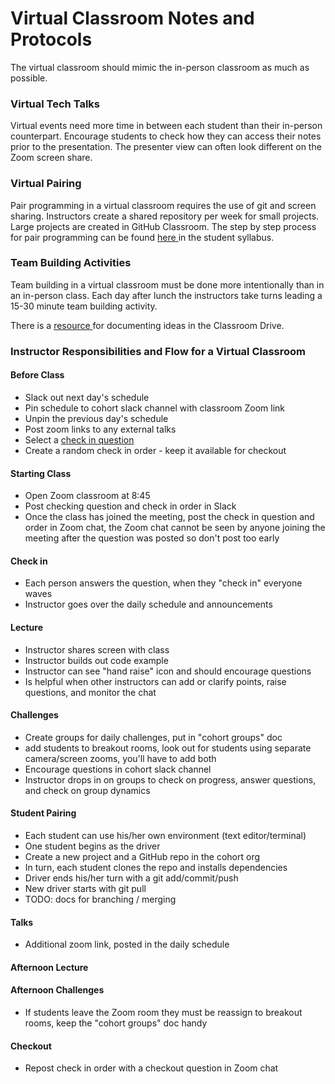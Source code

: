 # Virtual Classroom Notes and Protocols

The virtual classroom should mimic the in-person classroom as much as possible.

### Virtual Tech Talks
Virtual events need more time in between each student than their in-person counterpart. Encourage students to check how they can access their notes prior to the presentation. The presenter view can often look different on the Zoom screen share.

### Virtual Pairing
Pair programming in a virtual classroom requires the use of git and screen sharing. Instructors create a shared repository per week for small projects. Large projects are created in GitHub Classroom. The step by step process for pair programming can be found [ here ](https://github.com/learn-academy-2020-bravo/Syllabus/blob/master/tools_and_resources/remote-pairing.md) in the student syllabus.

### Team Building Activities
Team building in a virtual classroom must be done more intentionally than in an in-person class. Each day after lunch the instructors take turns leading a 15-30 minute team building activity.

There is a [ resource ](https://docs.google.com/document/d/1ntHroUNYuVL7ENkq3jUBQp5iPQXL_Y5BGwKQsh56eqY/edit) for documenting ideas in the Classroom Drive.


### Instructor Responsibilities and Flow for a Virtual Classroom

#### Before Class
- Slack out next day's schedule
- Pin schedule to cohort slack channel with classroom Zoom link
- Unpin the previous day's schedule
- Post zoom links to any external talks
- Select a [ check in question ](https://docs.google.com/document/d/1h4VtVJIL5GlhZrsxX6dVQmEM2SL638r87SjqoShqYoU/edit)
- Create a random check in order - keep it available for checkout

#### Starting Class
- Open Zoom classroom at 8:45
- Post checking question and check in order in Slack
- Once the class has joined the meeting, post the check in question and order in Zoom chat, the Zoom chat cannot be seen by anyone joining the meeting after the question was posted so don't post too early

#### Check in
- Each person answers the question, when they "check in" everyone waves
- Instructor goes over the daily schedule and announcements

#### Lecture
- Instructor shares screen with class
- Instructor builds out code example
- Instructor can see "hand raise" icon and should encourage questions
- Is helpful when other instructors can add or clarify points, raise questions, and monitor the chat

#### Challenges
- Create groups for daily challenges, put in "cohort groups" doc
- add students to breakout rooms, look out for students using separate camera/screen zooms, you'll have to add both
- Encourage questions in cohort slack channel
- Instructor drops in on groups to check on progress, answer questions, and check on group dynamics

#### Student Pairing
- Each student can use his/her own environment (text editor/terminal)
- One student begins as the driver
- Create a new project and a GitHub repo in the cohort org
- In turn, each student clones the repo and installs dependencies
- Driver ends his/her turn with a git add/commit/push
- New driver starts with git pull
- TODO: docs for branching / merging

#### Talks
- Additional zoom link, posted in the daily schedule

#### Afternoon Lecture

#### Afternoon Challenges
- If students leave the Zoom room they must be reassign to breakout rooms, keep the "cohort groups" doc handy

#### Checkout
- Repost check in order with a checkout question in Zoom chat
